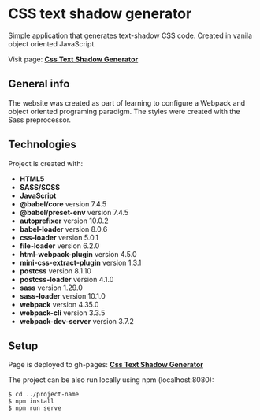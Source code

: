 # CSS text shadow generator

Simple application that generates text-shadow CSS code. Created in vanila object oriented JavaScript

Visit page: **[Css Text Shadow Generator](https://grzegorzwirtek.github.io/text-shadow-css-generator/)**

## General info

The website was created as part of learning to configure a Webpack and object oriented programing paradigm. The styles were created with the Sass preprocessor.

## Technologies

Project is created with:

- **HTML5**
- **SASS/SCSS**
- **JavaScript**
- **@babel/core** version 7.4.5
- **@babel/preset-env** version 7.4.5
- **autoprefixer** version 10.0.2
- **babel-loader** version 8.0.6
- **css-loader** version 5.0.1
- **file-loader** version 6.2.0
- **html-webpack-plugin** version 4.5.0
- **mini-css-extract-plugin** version 1.3.1
- **postcss** version 8.1.10
- **postcss-loader** version 4.1.0
- **sass** version 1.29.0
- **sass-loader** version 10.1.0
- **webpack** version 4.35.0
- **webpack-cli** version 3.3.5
- **webpack-dev-server** version 3.7.2

## Setup

Page is deployed to gh-pages: **[Css Text Shadow Generator](https://grzegorzwirtek.github.io/text-shadow-css-generator/)**

The project can be also run locally using npm (localhost:8080):

```
$ cd ../project-name
$ npm install
$ npm run serve
```
